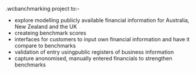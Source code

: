 .wcbanchmarking
project to:-
- explore modelling publicly available financial information for Australia, New Zealand and the UK 
- createing benchmark scores
- interfaces for customers to input own financial information and have it compare to benchmarks
- validation of entry usingpublic registers of business information
- capture anonomised, manually entered financials to strengthen benchmarks